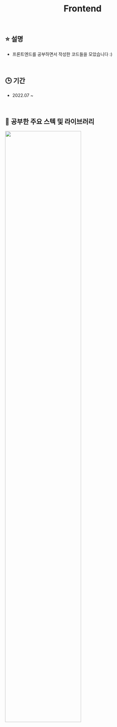<h1 align="middle">Frontend</h1>

<br>

## ⭐ 설명
* 프론트엔드를 공부하면서 작성한 코드들을 모았습니다 :)

<br>

## 🕒 기간
* 2022.07 ~

<br>

## 📌 공부한 주요 스텍 및 라이브러리
<img src="https://user-images.githubusercontent.com/112946860/229355218-7aeb0d69-23b6-4c4a-917a-6f8952705a59.png" width="70%"/>
